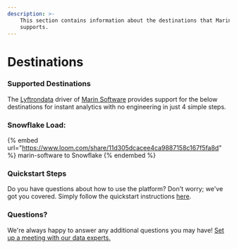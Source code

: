 ```yaml
---
description: >-
    This section contains information about the destinations that Marin Software
    supports.
---
```


# Destinations

### Supported Destinations

The [Lyftrondata](https://www.lyftrondata.com/) driver of [Marin Software](https://www.lyftrondata.com/integration/marin-software/) provides support for the below destinations for instant analytics with no engineering in just 4 simple steps.

### Snowflake Load:

{% embed url="https://www.loom.com/share/11d305dcacee4ca9887158c167f5fa8d" %}
marin-software to Snowflake
{% endembed %}

### Quickstart Steps

Do you have questions about how to use the platform? Don't worry; we've got you covered. Simply follow the quickstart instructions [here](../../../quickstart-steps.md).

### Questions? <a href="#questions" id="questions"></a>

We're always happy to answer any additional questions you may have! [Set up a meeting with our data experts.](https://www.lyftrondata.com/book-a-meeting/)
